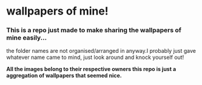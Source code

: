 # wallpapers of mine!
### This is a repo just made to make sharing the wallpapers of mine easily...
the folder names are not organised/arranged in anyway.I probably just gave whatever name came to mind, just look around and knock yourself out!


**All the images belong to their respective owners this repo is just a aggregation of wallpapers that seemed nice.**
